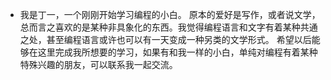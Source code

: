 - 我是丁一，一个刚刚开始学习编程的小白。
原本的爱好是写作，或者说文学，总而言之喜欢的是某种非具象化的东西。我觉得编程语言和文字有着某种共通之处，甚至编程语言或许也可以有一天变成一种另类的文学形式。
希望以后能够在这里完成我所想要的学习，如果有和我一样的小白，单纯对编程有着某种特殊兴趣的朋友，可以联系我一起交流。

<!---
dingyi223/dingyi223 is a ✨ special ✨ repository because its `README.md` (this file) appears on your GitHub profile.
You can click the Preview link to take a look at your changes.
--->
